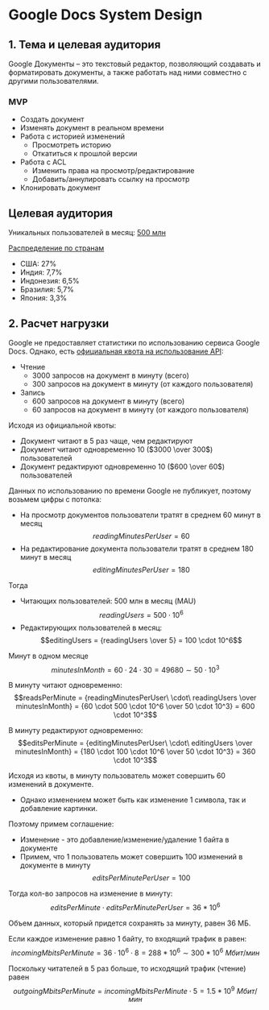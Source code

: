 # Google Docs System Design
## 1. Тема и целевая аудитория
Google Документы – это текстовый редактор, позволяющий создавать и форматировать документы, а также работать над ними совместно с другими пользователями. 

### MVP
- Создать документ
- Изменять документ в реальном времени
- Работа с историей изменений
  - Просмотреть историю
  - Откатиться к прошлой версии
- Работа с ACL
  - Изменить права на просмотр/редактирование
  - Добавить/аннулировать ссылку на просмотр
- Клонировать документ

## Целевая аудитория
Уникальных пользователей в месяц: [500 млн](https://pro.similarweb.com/#/sales/account-review/traffic-engagement/docs.google.com/*/999/1m/?webSource=Total&selectedWidgetTab=UniqueUsers)

[Распределение по странам](https://pro.similarweb.com/#/sales/account-overview/docs.google.com/company)
- США: 27%
- Индия: 7,7%
- Индонезия: 6,5%
- Бразилия: 5,7%
- Япония: 3,3%

## 2. Расчет нагрузки
Google не предоставляет статистики по использованию сервиса Google Docs. Однако, есть [официальная квота на использование API](https://developers.google.com/docs/api/limits):
- Чтение
  - 3000 запросов на документ в минуту (всего)
  - 300 запросов на документ в минуту (от каждого пользователя)
- Запись
  - 600 запросов на документ в минуту (всего)
  - 60 запросов на документ в минуту (от каждого пользователя)

Исходя из официальной квоты:
- Документ читают в 5 раз чаще, чем редактируют
- Документ читают одновременно 10 ($3000 \over 300$) пользователей
- Документ редактируют одновременно 10 ($600 \over 60$) пользователей

Данных по использованию по времени Google не публикует, поэтому возьмем цифры с потолка:
- На просмотр документов пользователи тратят в среднем 60 минут в месяц  
  $$readingMinutesPerUser = 60$$
- На редактирование документа пользователи тратят в среднем 180 минут в месяц  
  $$editingMinutesPerUser = 180$$

Тогда
- Читающих пользователей: 500 млн в месяц (MAU) 
  $$readingUsers = 500 \cdot 10^6$$
- Редактирующих пользователей в месяц: 
$$editingUsers = {readingUsers \over 5} = 100 \cdot 10^6$$

Минут в одном месяце 
$$minutesInMonth = 60 \cdot 24 \cdot 30 = 49680 \sim 50 \cdot 10^3$$ 

В минуту читают одновременно: 
$$readsPerMinute = {readingMinutesPerUser\ \cdot\ readingUsers \over minutesInMonth} = {60 \cdot 500 \cdot 10^6 \over 50 \cdot 10^3} = 600 \cdot 10^3$$

В минуту редактируют одновременно: 
$$editsPerMinute = {editingMinutesPerUser\ \cdot\ editingUsers \over minutesInMonth} = {180 \cdot 100 \cdot 10^6 \over 50 \cdot 10^3} = 360 \cdot 10^3$$  

Исходя из квоты, в минуту пользователь может совершить 60 изменений в документе.
- Однако изменением может быть как изменение 1 символа, так и добавление картинки.  

Поэтому примем соглашение:
- Изменение - это добавление/изменение/удаление 1 байта в документе
- Примем, что 1 пользователь может совершить 100 изменений в документе в минуту
$$editsPerMinutePerUser = 100$$

Тогда кол-во запросов на изменение в минуту:
$$editsPerMinute \cdot editsPerMinutePerUser = 36 * 10^6$$

Объем данных, который придется сохранять за минуту, равен 36 МБ.

Если каждое изменение равно 1 байту, то входящий трафик в равен:
$$incomingMbitsPerMinute = 36 \cdot 10^6 \cdot 8 = 288 * 10^6 \sim 300 * 10^6\ Мбит/мин$$

Поскольку читателей в 5 раз больше, то исходящий трафик (чтение) равен
$$outgoingMbitsPerMinute = incomingMbitsPerMinute \cdot 5 = 1.5 * 10^9\ Мбит/мин$$